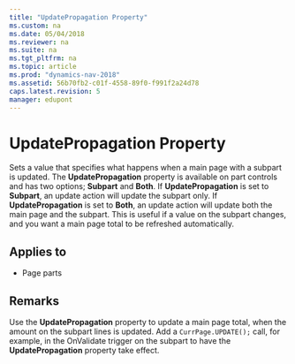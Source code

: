 ```yaml
---
title: "UpdatePropagation Property"
ms.custom: na
ms.date: 05/04/2018
ms.reviewer: na
ms.suite: na
ms.tgt_pltfrm: na
ms.topic: article
ms.prod: "dynamics-nav-2018"
ms.assetid: 56b70fb2-c01f-4558-89f0-f991f2a24d78
caps.latest.revision: 5
manager: edupont
---
```


# UpdatePropagation Property
Sets a value that specifies what happens when a main page with a subpart is updated. The **UpdatePropagation** property is available on part controls and has two options; **Subpart** and **Both**. If **UpdatePropagation** is set to **Subpart**, an update action will update the subpart only. If **UpdatePropagation** is set to **Both**, an update action will update both the main page and the subpart. This is useful if a value on the subpart changes, and you want a main page total to be refreshed automatically.  
  
## Applies to  
  
-   Page parts  
  
## Remarks  
 Use the **UpdatePropagation** property to update a main page total, when the amount on the subpart lines is updated. Add a `CurrPage.UPDATE();` call, for example, in the OnValidate trigger on the subpart to have the **UpdatePropagation** property take effect.